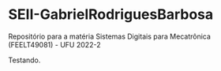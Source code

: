# SEII-GabrielRodriguesBarbosa
Repositório para a matéria Sistemas Digitais para Mecatrônica (FEELT49081) - UFU 2022-2

Testando.
